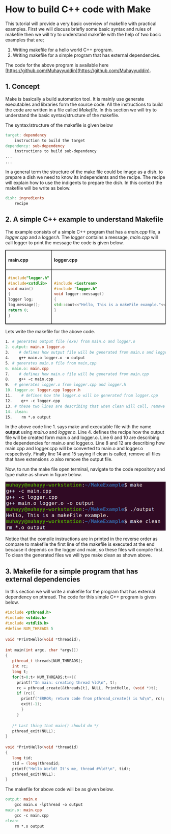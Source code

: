 # How to build C++ code with Make

 

This tutorial will provide a very basic overview of makefile with practical examples. First we will discuss briefly some basic syntax and rules of makefile then we will try to understand makefile with the help of two basic examples that are;
1. Writing makefile for a hello world C++ program.
2. Writing makefile for a simple program that has external dependencies.

The code for the above program is available here [https://github.com/Muhayyuddin](https://github.com/Muhayyuddin).
## 1. Concept

Make is basically a build automation tool. It is mainly use generate executables and libraries form the source code. All the instructions to build the code are written in a file called *Makefile*. In this section we will try to understand the basic syntax/structure of the makefile. 

The syntax/structure of the makefile is given below

```makefile
target: dependency 
    instruction to build the target
dependency: sub-dependency 
    instructions to build sub-dependency
...
...

```

In a general term the structure of the make file could be image as a dish. to prepare a dish we need to know its independents and the recipe. The recipe will explain how to use the indigents to prepare the dish. In this context the makefile will be write as below.

```makefile
dish: ingredients
    recipe
```
## 2. A simple C++ example to understand Makefile

The example consists of a simple C++ program that has a *main.cpp* file, a *logger.cpp* and a *logger.h*. The *logger* contains a message, *main.cpp* will call logger to print the message the code is given below. 


<table style="border: 1px solid black; ">

<tr style="border: 1px solid black; ">
<td style="border: 1px solid black; "> 

#### main.cpp
</td>
<td style="border: 1px solid black; "> 

#### logger.cpp
</td>
<td style="border: 1px solid black;"> 

#### logger.h
</td>
</tr>
<tr style="border: 1px solid black;">
<td style="border: 1px solid black; "> 

```cpp 
#include"logger.h"
#include<cstdlib>
void main()
{
logger log;
log.message();
return 0;
}
```
</td>
<td style="border: 1px solid black;" >

  ```cpp
#include <iostream>
#include "logger.h"
void logger::message()
{
std::cout<<"Hello, This is a makeFile example."<<std::endl;
}
```
</td>
<td style="border: 1px solid black;" >

 ```cpp
#ifndef LOGGER_H
#define LOGGER_H
class logger {
public:
void message();
};
#endif//LOGGER_H

```
</td>
</tr>
</table>

Lets write the makefile for the above code. 


```makefile 
1. # generates output file (exe) from main.o and logger.o
2. output: main.o logger.o  
3.    # defines how output file will be generated from main.o and logger.o
4.    g++ main.o logger.o -o output
5. # generates main.o file from main,cpp  
6. main.o: main.cpp  
7.    # defines how main.o file will be generated from main.cpp
8.    g++ -c main.cpp  
9.  # generates logger.o from logger.cpp and logger.h
10. logger.o: logger.cpp logger.h 
11.    # defines how the logger.o will be generated from logger.cpp
12.    g++ -c logger.cpp 
13. # these two lines are describing that when clean will call, remove all object files and output file 
14. clean:            
15.    rm *.o output
```
In the above code line 1. says make and executable file with the name **output** using *main.o* and *logger.o*. Line 4. defines the recipe how the output file will be created form main.o and logger.o. Line 6 and 10 are describing the dependencies for main.o and logger.o. Line 8 and 12 are describing how main.cpp and logger.cpp will be converted to main.o and logger.o respectively. Finally line 14 and 15 saying if clean is called, remove all files that have extensions .o also remove the output file.

Now, to run the make file open terminal, navigate to the code repository and type make as shown in figure below.
 
 ![makefile](images/maketerminal.png)

Notice that the compile instructions are in printed in the reverse order as compare to makefile the first line of the makefile is executed at the end because it depends on the logger and main, so these files will compile first. To clean the generated files we will type make clean as shown above.  

## 3. Makefile for a simple program that has external dependencies
In this section we will write a makefile for the program that has external dependency on pthread. The code for this simple C++ program is given below. 

``` c++
#include <pthread.h>
#include <stdio.h>
#include <stdlib.h>
#define NUM_THREADS 5

void *PrintHello(void *threadid);

int main(int argc, char *argv[])
{
   pthread_t threads[NUM_THREADS];
   int rc;
   long t;
   for(t=0;t< NUM_THREADS;t++){
     printf("In main: creating thread %ld\n", t);
     rc = pthread_create(&threads[t], NULL, PrintHello, (void *)t);
     if (rc){
       printf("ERROR; return code from pthread_create() is %d\n", rc);
       exit(-1);
       }
     }

   /* Last thing that main() should do */
   pthread_exit(NULL);
}

void *PrintHello(void *threadid)
{
   long tid;
   tid = (long)threadid;
   printf("Hello World! It's me, thread #%ld!\n", tid);
   pthread_exit(NULL);
}
```

The makefile for above code will be as given below.

```makefile
output: main.o
	gcc main.o -lpthread -o output
main.o: main.cpp
	gcc -c main.cpp 
clean:
	rm *.o output
```